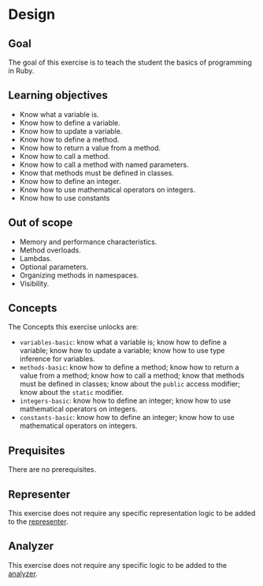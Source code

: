 # Design

## Goal

The goal of this exercise is to teach the student the basics of programming in Ruby.

## Learning objectives

- Know what a variable is.
- Know how to define a variable.
- Know how to update a variable.
- Know how to define a method.
- Know how to return a value from a method.
- Know how to call a method.
- Know how to call a method with named parameters.
- Know that methods must be defined in classes.
- Know how to define an integer.
- Know how to use mathematical operators on integers.
- Know how to use constants

## Out of scope

- Memory and performance characteristics.
- Method overloads.
- Lambdas.
- Optional parameters.
- Organizing methods in namespaces.
- Visibility.

## Concepts

The Concepts this exercise unlocks are:

- `variables-basic`: know what a variable is; know how to define a variable; know how to update a variable; know how to use type inference for variables.
- `methods-basic`: know how to define a method; know how to return a value from a method; know how to call a method; know that methods must be defined in classes; know about the `public` access modifier; know about the `static` modifier.
- `integers-basic`: know how to define an integer; know how to use mathematical operators on integers.
- `constants-basic`: know how to define an integer; know how to use mathematical operators on integers.

## Prequisites

There are no prerequisites.

## Representer

This exercise does not require any specific representation logic to be added to the [representer][representer].

## Analyzer

This exercise does not require any specific logic to be added to the [analyzer][analyzer].

[analyzer]: https://github.com/exercism/ruby-analyzer
[representer]: https://github.com/exercism/ruby-representer

